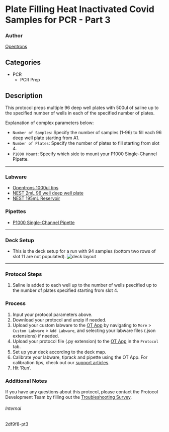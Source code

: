 # Plate Filling Heat Inactivated Covid Samples for PCR - Part 3

### Author
[Opentrons](https://opentrons.com/)

## Categories
* PCR
	* PCR Prep

## Description
This protocol preps multiple 96 deep well plates with 500ul of saline up to the specified number of wells in each of the specified number of plates.

Explanation of complex parameters below:
* `Number of Samples`: Specify the number of samples (1-96) to fill each 96 deep well plate starting from A1.
* `Number of Plates`: Specify the number of plates to fill starting from slot 4.
* `P1000 Mount`: Specify which side to mount your P1000 Single-Channel Pipette.

---

### Labware
* [Opentrons 1000ul tips](https://shop.opentrons.com/collections/opentrons-tips)
* [NEST 2mL 96 well deep well plate](nest_96_wellplate_2ml_deep)
* [NEST 195mL Reservoir](https://shop.opentrons.com/collections/reservoirs)


### Pipettes
* [P1000 Single-Channel Pipette](https://shop.opentrons.com/collections/ot-2-robot/products/single-channel-electronic-pipette?variant=5984549142557)


---

### Deck Setup
* This is the deck setup for a run with 94 samples (bottom two rows of slot 11 are not populated).
![deck layout](https://opentrons-protocol-library-website.s3.amazonaws.com/custom-README-images/2df9f8/Screen+Shot+2021-09-29+at+10.02.57+AM.png)



---

### Protocol Steps
1. Saline is added to each well up to the number of wells psecified up to the number of plates specified starting from slot 4.

### Process
1. Input your protocol parameters above.
2. Download your protocol and unzip if needed.
3. Upload your custom labware to the [OT App](https://opentrons.com/ot-app) by navigating to `More` > `Custom Labware` > `Add Labware`, and selecting your labware files (.json extensions) if needed.
4. Upload your protocol file (.py extension) to the [OT App](https://opentrons.com/ot-app) in the `Protocol` tab.
5. Set up your deck according to the deck map.
6. Calibrate your labware, tiprack and pipette using the OT App. For calibration tips, check out our [support articles](https://support.opentrons.com/en/collections/1559720-guide-for-getting-started-with-the-ot-2).
7. Hit 'Run'.

### Additional Notes
If you have any questions about this protocol, please contact the Protocol Development Team by filling out the [Troubleshooting Survey](https://protocol-troubleshooting.paperform.co/).

###### Internal
2df9f8-pt3
